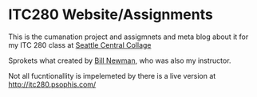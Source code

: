 # ITC280 Website/Assignments

This is the cumanation project and assigmnets and meta blog about it for my ITC 280 class at [Seattle Central Collage](http://www.seattlecentral.edu) 


Sprokets what created by [Bill Newman](http://www.newmanix.com/itc280/), who was also my instructor.


Not all fucntionallity is impelemeted by there is a live version at http://itc280.psophis.com/
